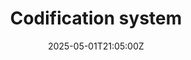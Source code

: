 ---
title: Codification system
linkTitle: Codification system
date: '2025-05-01T21:05:00Z'
weight: 1
description: No content
draft: false
ref: codification-system
---